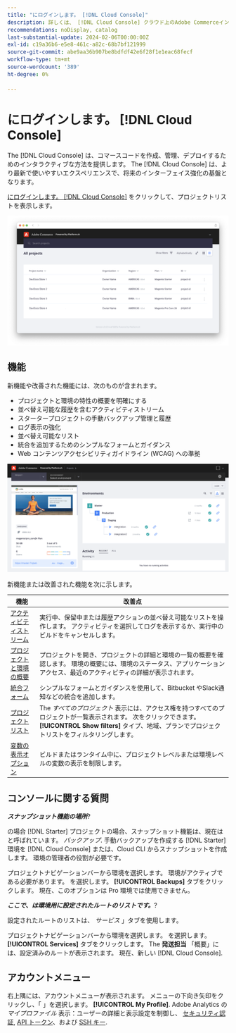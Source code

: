 ```yaml
---
title: "にログインします。 [!DNL Cloud Console]"
description: 詳しくは、 [!DNL Cloud Console] クラウド上のAdobe Commerceインフラストラクチャ用。
recommendations: noDisplay, catalog
last-substantial-update: 2024-02-06T00:00:00Z
exl-id: c19a36b6-e5e8-461c-a82c-68b7bf121999
source-git-commit: abe9aa36b907be8bdfdf42e6f28f1e1eac68fecf
workflow-type: tm+mt
source-wordcount: '389'
ht-degree: 0%

---
```



# にログインします。 [!DNL Cloud Console]

The [!DNL Cloud Console] は、コマースコードを作成、管理、デプロイするためのインタラクティブな方法を提供します。 The [!DNL Cloud Console] は、より最新で使いやすいエクスペリエンスで、将来のインターフェイス強化の基盤となります。

[にログインします。 [!DNL Cloud Console]](https://console.adobecommerce.com) をクリックして、プロジェクトリストを表示します。

![プロジェクトリスト](../assets/ui-allprojects-list.png)

## 機能

新機能や改善された機能には、次のものが含まれます。

- プロジェクトと環境の特性の概要を明確にする
- 並べ替え可能な履歴を含むアクティビティストリーム
- スタータープロジェクトの手動バックアップ管理と履歴
- ログ表示の強化
- 並べ替え可能なリスト
- 統合を追加するためのシンプルなフォームとガイダンス
- Web コンテンツアクセシビリティガイドライン (WCAG) への準拠

![[!DNL Cloud Console]](../assets/CloudConsole.svg)

新機能または改善された機能を次に示します。

| 機能 | 改善点 |
| -------------- | ----------------------------------- |
| [アクティビティストリーム](../cloud-guide/project/activity-stream.md) | 実行中、保留中または履歴アクションの並べ替え可能なリストを操作します。 アクティビティを選択してログを表示するか、実行中のビルドをキャンセルします。 |
| [プロジェクトと環境の概要](../cloud-guide/project/overview.md#project-overview) | プロジェクトを開き、プロジェクトの詳細と環境の一覧の概要を確認します。 環境の概要には、環境のステータス、アプリケーションアクセス、最近のアクティビティの詳細が表示されます。 |
| [統合フォーム](../cloud-guide/integrations/overview.md) | シンプルなフォームとガイダンスを使用して、Bitbucket やSlack通知などの統合を追加します。 |
| [プロジェクトリスト](../cloud-guide/project/overview.md#cloud-console) | The _すべてのプロジェクト_ 表示には、アクセス権を持つすべてのプロジェクトが一覧表示されます。 次をクリックできます。 **[!UICONTROL Show filters]** タイプ、地域、プランでプロジェクトリストをフィルタリングします。 |
| [変数の表示オプション](../cloud-guide/environment/variable-levels.md) | ビルドまたはランタイム中に、プロジェクトレベルまたは環境レベルの変数の表示を制限します。 |

<!-- The following are features yet to be activated:
| **Apps and services topology** | The Apps & Services topology is visible on Project and Environment views. This interactive diagram allows you to select a service and view the relationship details, such as name, type, version, port, and more. Click **[!UICONTROL View details]** to access the overview and configuration panel for each service. | -->

## コンソールに関する質問

**_スナップショット機能の場所_**?

の場合 [!DNL Starter] プロジェクトの場合、スナップショット機能は、現在はと呼ばれています。 _バックアップ_. 手動バックアップを作成する [!DNL Starter] 環境を [!DNL Cloud Console] または、Cloud CLI からスナップショットを作成します。 環境の管理者の役割が必要です。

プロジェクトナビゲーションバーから環境を選択します。 環境がアクティブである必要があります。 を選択します。 **[!UICONTROL Backups]** タブをクリックします。 現在、このオプションは Pro 環境では使用できません。

**_ここで、は環境用に設定されたルートのリストです。_**?

設定されたルートのリストは、 _サービス_ 」タブを使用します。

プロジェクトナビゲーションバーから環境を選択します。 を選択します。 **[!UICONTROL Services]** タブをクリックします。 The **発送担当** 「概要」には、設定済みのルートが表示されます。 現在、新しい [!DNL Cloud Console].

## アカウントメニュー

右上隅には、アカウントメニューが表示されます。 メニューの下向き矢印をクリックし、「 」を選択します。 **[!UICONTROL My Profile]**. Adobe Analytics の _マイプロファイル_ 表示：ユーザーの詳細と表示設定を制御し、 [セキュリティ認証](../cloud-guide/project/user-access.md#user-authentication-requirements), [API トークン](../cloud-guide/project/user-access.md#create-an-api-token)、および [SSH キー](../cloud-guide/development/secure-connections.md).
